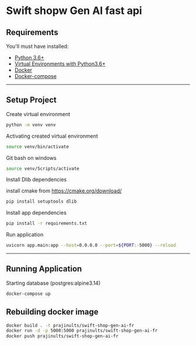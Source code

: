 # Swift shopw Gen AI fast api

## Requirements

You'll must have installed:

- [Python 3.6+](https://www.python.org/downloads/)
- [Virtual Environments with Python3.6+](https://docs.python.org/3/tutorial/venv.html)
- [Docker](https://docs.docker.com/engine/install/)
- [Docker-compose](https://docs.docker.com/compose/install/)

___

## Setup Project

Create virtual environment

```bash
python -m venv venv
```

Activating created virtual environment

```bash
source venv/bin/activate 

```

Git bash on windows

```bash
source venv/Scripts/activate 
```

Install Dlib dependencies

install cmake from <https://cmake.org/download/>

```bash
pip install setuptools dlib

```

Install app dependencies

```bash
pip install -r requirements.txt

```

Run application

```bash
uvicorn app.main:app --host=0.0.0.0 --port=${PORT:-5000} --reload
```

___

## Running Application

Starting database (postgres:alpine3.14)

```bash
docker-compose up
```

## Rebuilding docker image

```bash
docker build . -t prajinults/swift-shop-gen-ai-fr
docker run -d -p 5000:5000 prajinults/swift-shop-gen-ai-fr
docker push prajinults/swift-shop-gen-ai-fr
```
